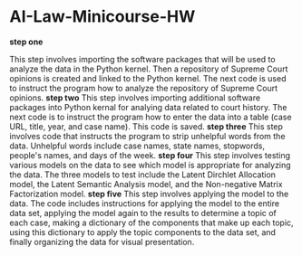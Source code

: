 # AI-Law-Minicourse-HW
**step one**


This step involves importing the software packages that will be used to analyze the data in the Python kernel. Then a repository of Supreme Court opinions is created and linked to the Python kernel. The next code is used to instruct the program how to analyze the repository of Supreme Court opinions.
**step two**
This step involves importing additional software packages into Python kernal for analying data related to court history. The next code is to instruct the program how to enter the data into a table (case URL, title, year, and case name). This code is saved.
**step three**
This step involves code that instructs the program to strip unhelpful words from the data. Unhelpful words include case names, state names, stopwords, people's names, and days of the week. 
**step four**
This step involves testing various models on the data to see which model is appropriate for analyzing the data. The three models to test include the Latent Dirchlet Allocation model, the Latent Semantic Analysis model, and the Non-negative Matrix Factorization model. 
**step five**
This step involves applying the model to the data. The code includes instructions for applying the model to the entire data set, applying the model again to the results to determine a topic of each case, making a dictionary of the components that make up each topic, using this dictionary to apply the topic components to the data set, and finally organizing the data for visual presentation. 
